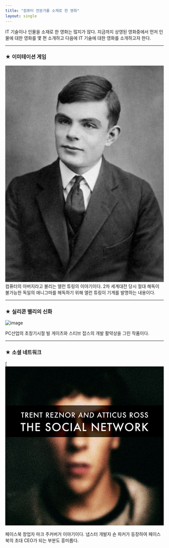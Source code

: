 ```yaml
---
title: "컴퓨터 전문가를 소재로 한 영화"
layout: single 
---
```


IT 기술이나 인물을 소재로 한 영화는 많지가 않다. 지금까지 상영된 영화중에서 먼저 인물에 대한 영화를 몇 편 소개하고 다음에 IT 기술에 대한 영화를 소개하고자 한다. 

--- 
### ★ 이미테이션 게임
![Alan](/assets/images/Alan.jpg)
컴퓨터의 아버지라고 불리는 앨런 튜링의 이야기이다. 2차 세계대전 당시 절대 해독이 불가능한 독일의 애니그마를 해독하기 위해 앨런 튜링이 기계를 발명하는 내용이다.

---
### ★ 실리콘 밸리의 신화
![image](https://user-images.githubusercontent.com/89567769/141246358-76fa5981-08fe-488d-87ee-18c51c3b1611.png)

PC산업의 초창기시절 빌 게이츠와 스티브 잡스의 개발 활약상을 그린 작품이다. 

---
### ★ 소셜 네트워크
[![mark](/assets/images/mark.jpg "더 자세한 내용을 원하시면 방문해 보세요")

페이스북 창업자 마크 주커버거 이야기이다. 냅스터 개발자 숀 파커가 등장하여 페이스북의 초대 CEO가 되는 부분도 흥미롭다. 
